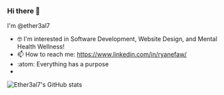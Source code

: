 ### Hi there 👋

<!--
**ether3al7/ether3al7** is a ✨ _special_ ✨ repository because its `README.md` (this file) appears on your GitHub profile.

Here are some ideas to get you started:

- 🔭 I’m currently working on ...
- 🌱 I’m currently learning ...
- 📫 How to reach me: ...
- ⚡ Fun fact: ...
⭐Current Tech Stack
![java](images/java.png | width=50)
-->

I'm @ether3al7
- 🤓 I'm interested in Software Development, Website Design, and Mental Health Wellness!
- 📫 How to reach me: https://www.linkedin.com/in/ryanefaw/
- :atom: Everything has a purpose
- 

![Ether3al7's GitHub stats](https://github-readme-stats.vercel.app/api?username=anuraghazra&show_icons=true&theme=chartreuse-dark)
